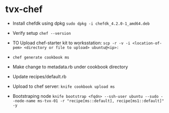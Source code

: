 # tvx-chef


- Install chefdk using dpkg `sudo dpkg -i chefdk_4.2.0-1_amd64.deb`
- Verify setup `chef --version`
- TO Upload chef-starter kit to worksstation: `scp -r -v -i <location-of-pem> <directory or file to upload> ubuntu@<ip>:`

- `chef generate cookbook ms`
- Make change to metadata.rb under cookbook directory
- Update recipes/default.rb
- Upload to chef server: `knife cookbook upload ms`
- Bootstraping node `knife bootstrap <fqdn> --ssh-user ubuntu --sudo --node-name ms-tvx-01 -r "recipe[ms::default], recipe[ms1::default]" -y`
